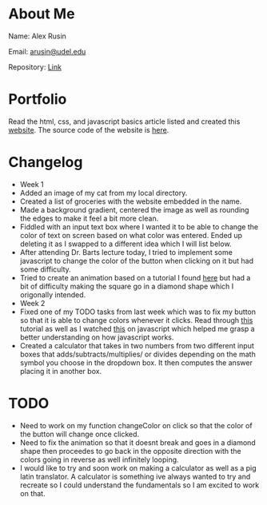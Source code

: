 # About Me

Name: Alex Rusin

Email: arusin@udel.edu

Repository: [Link](https://github.com/aerusin/portfolio.github.io)

# Portfolio
Read the html, css, and javascript basics article listed and created this [website](https://aerusin.github.io/website/). The source code of the website is [here](https://github.com/aerusin/website/blob/main/index.html). 


# Changelog
* Week 1
* Added an image of my cat from my local directory.
* Created a list of groceries with the website embedded in the name.
* Made a background gradient, centered the image as well as rounding the edges to make it feel a bit more clean.
* Fiddled with an input text box where I wanted it to be able to change the color of text on screen based on what color was entered. Ended up deleting it as I swapped to a different idea which I will list below.
* After attending Dr. Barts lecture today, I tried to implement some javascript to change the color of the button when clicking on it but had some difficulty.
* Tried to create an animation based on a tutorial I found [here](https://www.w3schools.com/css/css3_animations.asp) but had a bit of difficulty making the square go in a diamond shape which I origonally intended.
* Week 2
* Fixed one of my TODO tasks from last week which was to fix my button so that it is able to change colors whenever it clicks. Read through [this](https://www.w3schools.com/js/) tutorial as well as I watched [this](https://www.youtube.com/watch?v=_GTMOmRrqkU&t=1516s&ab_channel=devdojo) on javascript which helped me grasp a better understanding on how javascript works.
* Created a calculator that takes in two numbers from two different input boxes that adds/subtracts/multiplies/ or divides depending on the math symbol you choose in the dropdown box. It then computes the answer placing it in another box.

# TODO
* Need to work on my function changeColor on click so that the color of the button will change once clicked.
* Need to fix the animation so that it doesnt break and goes in a diamond shape then proceedes to go back in the opposite direction with the colors going in reverse as well infinitely looping.
* I would like to try and soon work on making a calculator as well as a pig latin translator. A calculator is something ive always wanted to try and recreate so I could understand the fundamentals so I am excited to work on that. 
